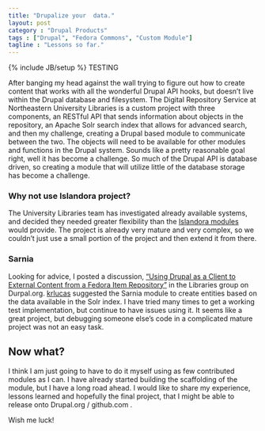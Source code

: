 ```yaml
---
title: "Drupalize your  data."
layout: post
category : "Drupal Products"
tags : ["Drupal", "Fedora Commons", "Custom Module"]
tagline : "Lessons so far."
---
```

{% include JB/setup %}
TESTING

After banging my head against the wall trying to figure out how to create content that works with all the wonderful Drupal API hooks, but doesn’t live within the Drupal database and filesystem. The Digital Repository Service at Northeastern University Libraries is a custom project with three components, an RESTful API that sends information about objects in the repository, an Apache Solr search index that allows for advanced search, and then my challenge, creating a Drupal based module to communicate between the two. The objects will need to be available for other modules and functions in the Drupal system. Sounds like a pretty reasonable goal right, well it has become a challenge. So much of the Drupal API is database driven, so creating a module that will utilize little of the database storage has become a challenge.

### Why not use Islandora project?

The University Libraries team has investigated already available systems, and decided they needed greater flexibility than the [Islandora modules](http://islandora.ca/) would provide. The project is already very mature and very complex, so we couldn’t just use a small portion of the project and then extend it from there.

### Sarnia

Looking for advice, I posted a discussion, [“Using Drupal as a Client to External Content from a Fedora Item Repository”](http://groups.drupal.org/node/276033) in the Libraries group on Durpal.org. [krlucas](http://groups.drupal.org/user/19593) suggested the Sarnia module to create entities based on the data available in the Solr index. I have tried many times to get a working test implementation, but continue to have issues using it. It seems like a great project, but debugging someone else’s code in a complicated mature project was not an easy task. 

## Now what?

I  think I am just going to have to do it myself using as few contributed modules as I can. I have already started building the scaffolding of the module, but I have a long road ahead. I would like to share my experience, lessons learned and hopefully the final project, that I might be able to release onto Drupal.org / github.com .

Wish me luck!